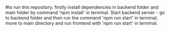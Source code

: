 #to run this repository.
firstly install dependencies in backend folder and main folder by command 'npm install' in terminal. 
Start backend server - go to backend folder and then run the command  'npm run start' in terminal.
move to main directory and run frontend with 'npm run start' in terminal.
